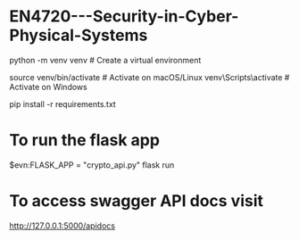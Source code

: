 # EN4720---Security-in-Cyber-Physical-Systems
python -m venv venv  # Create a virtual environment

source venv/bin/activate  # Activate on macOS/Linux
venv\Scripts\activate  # Activate on Windows

pip install -r requirements.txt

# To run the flask app
$evn:FLASK_APP = "crypto_api.py"
flask run

# To access swagger API docs visit
http://127.0.0.1:5000/apidocs





